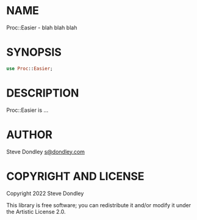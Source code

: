 NAME
====

Proc::Easier - blah blah blah

SYNOPSIS
========

```raku
use Proc::Easier;
```

DESCRIPTION
===========

Proc::Easier is ...

AUTHOR
======

Steve Dondley <s@dondley.com>

COPYRIGHT AND LICENSE
=====================

Copyright 2022 Steve Dondley

This library is free software; you can redistribute it and/or modify it under the Artistic License 2.0.

